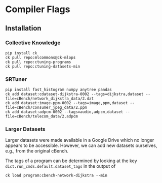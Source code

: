 # Compiler Flags

## Installation
### Collective Knowledge
```
pip install ck
ck pull repo:mlcommons@ck-mlops
ck pull repo:ctuning-programs
ck pull repo:ctuning-datasets-min
```
### SRTuner
```
pip install fast_histogram numpy anytree pandas
ck add dataset:cdataset-dijkstra-0002 --tags=dijkstra,dataset --file=cBench/network_dijkstra_data/2.dat
ck add dataset:image-ppm-0002 --tags=image,ppm,dataset --file=cBench/consumer_jpeg_data/2.ppm
ck add dataset:adpcm-0002 --tags=audio,adpcm,dataset --file=cBench/telecom_data/2.adpcm
```
### Larger Datasets
Larger datasets were made available in a Google Drive which no longer appears to be accessible. However, we can add new datasets ourselves, e.g., from the original cBench.

The tags of a program can be determined by looking at the key `dict.run_cmds.default.dataset_tags` in the output of
```
ck load program:cbench-network-dijkstra --min
```
